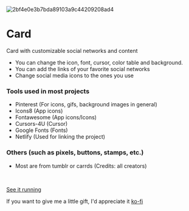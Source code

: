 ![2bf4e0e3b7bda89103a9c44209208ad4](https://user-images.githubusercontent.com/123178455/213800802-1bd67aa8-2e89-4ea2-83c2-1db24b28e834.jpg)
# Card
Card with customizable social networks and content

* You can change the icon, font, cursor, color table and background. 
* You can add the links of your favorite social networks
* Change social media icons to the ones you use 

### Tools used in most projects
- Pinterest (For icons, gifs, background images in general) 
- Icons8 (App icons)
- Fontawesome (App icons/Icons)
- Cursors-4U (Cursor)
- Google Fonts (Fonts)
- Netlify (Used for linking the project)

### Others (such as pixels, buttons, stamps, etc.)
- Most are from tumblr or carrds
(Credits: all creators)

<br>

[See it running](https://mitsuyacard.netlify.app/) 

If you want to give me a little gift, I'd appreciate it [ko-fi](https://ko-fi.com/buccini555)
